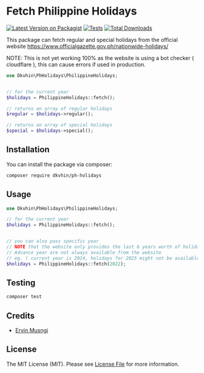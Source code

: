 # Fetch Philippine Holidays

[![Latest Version on Packagist](https://img.shields.io/packagist/v/dkvhin/ph-holidays.svg?style=flat-square)](https://packagist.org/packages/dkvhin/ph-holidays)
[![Tests](https://img.shields.io/github/actions/workflow/status/dkvhin/ph-holidays/php.yml?branch=master&label=tests&style=flat-square)](https://github.com/dkvhin/ph-holidays/actions/workflows/php.yml)
[![Total Downloads](https://img.shields.io/packagist/dt/dkvhin/ph-holidays.svg?style=flat-square)](https://packagist.org/packages/dkvhin/ph-holidays)


This package can fetch regular and special holidays from the official website
https://www.officialgazette.gov.ph/nationwide-holidays/ 

NOTE: This is not yet working 100% as the website is using a bot checker ( cloudflare ), this can cause errors if used in production.

```php
use Dkvhin\PhHolidays\PhilippineHolidays;


// for the current year
$holidays = PhilippineHolidays::fetch();

// returns an array of regular holidays
$regular = $holidays->regular();

// returns an array of special holidays
$special = $holidays->special();
```

## Installation

You can install the package via composer:

```bash
composer require dkvhin/ph-holidays
```

## Usage


```php
use Dkvhin\PhHolidays\PhilippineHolidays;

// for the current year
$holidays = PhilippineHolidays::fetch();


// you can also pass specific year
// NOTE that the website only provides the last 6 years worth of holidays
// Advance year are not always available from the website 
// eg. ( current year is 2024, holidays for 2025 might not be available yet until the end of the year)
$holidays = PhilippineHolidays::fetch(2022);

```

## Testing

```bash
composer test
```

## Credits

- [Ervin Musngi](https://github.com/dkvhin)

## License

The MIT License (MIT). Please see [License File](LICENSE.md) for more information.
